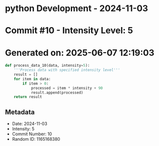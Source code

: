 ﻿# python Development - 2024-11-03
# Commit #10 - Intensity Level: 5
# Generated on: 2025-06-07 12:19:03
```python
def process_data_10(data, intensity=5):
    '''Process data with specified intensity level'''
    result = []
    for item in data:
        if item > 0:
            processed = item * intensity + 90
            result.append(processed)
    return result
```
## Metadata
- Date: 2024-11-03
- Intensity: 5
- Commit Number: 10
- Random ID: 1165168380
